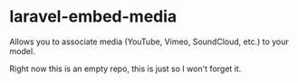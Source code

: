 # laravel-embed-media
Allows you to associate media (YouTube, Vimeo, SoundCloud, etc.) to your model.

Right now this is an empty repo, this is just so I won't forget it.
